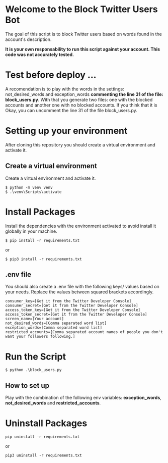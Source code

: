 # Welcome to the Block Twitter Users Bot
The goal of this script is to block Twitter users based on words found in the account's description.

**It is your own responsability to run this script against your account. This code was not accurately tested.**

# Test before deploy ...
A recomendation is to play with the words in the settings: not_desired_words and exception_words **commenting the line 31 of the file: block_users.py**.
With that you generate two files: one with the blocked accounts and another one with no blocked accounts.
If you think that it is Okay, you can uncomment the line 31 of the file block_users.py.

# Setting up your environment
After cloning this repository you should create a virtual environment and activate it.

## Create a virtual environment

Create a virtual environment and activate it.

```
$ python -m venv venv
$ .\venv\Scripts\activate
```

# Install Packages

Install the dependencies with the environment activated to avoid install it globally in your machine.

```
$ pip install -r requirements.txt
```
or

```
$ pip3 install -r requirements.txt
```

## .env file
You should also create a .env file with the following keys/ values based on your needs. Replace the values between squared brackets accordingly.

```
consumer_key=[Get it from the Twitter Developer Console]
consumer_secret=[Get it from the Twitter Developer Console]
access_token_key=[Get it from the Twitter Developer Console]
access_token_secret=[Get it from the Twitter Developer Console]
screen_name=[Your account]
not_desired_words=[Comma separated word list]
exception_words=[Comma separated word list]
restricted_accounts=[Comma separated account names of people you don't want your followers following.]
```
# Run the Script

```
$ python .\block_users.py
```

## How to set up
Play with the combination of the following env variables: **exception_words**, **not_desired_words** and **restricted_accounts**.

# Uninstall Packages
```
pip uninstall -r requirements.txt
```
or
```
pip3 uninstall -r requirements.txt
```
